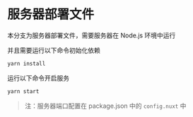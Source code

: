 # 服务器部署文件

本分支为服务器部署文件，需要服务器在 Node.js 环境中运行

并且需要运行以下命令初始化依赖

```sh
yarn install
```

运行以下命令开启服务

```sh
yarn start
```

> 注：服务器端口配置在 package.json 中的 `config.nuxt` 中